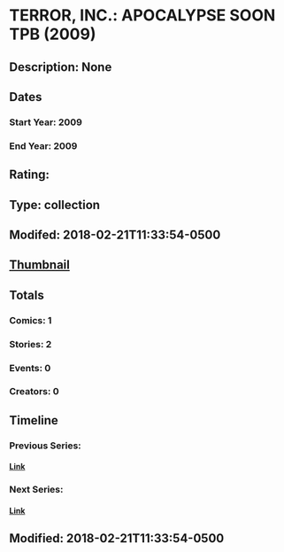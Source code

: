 # TERROR, INC.: APOCALYPSE SOON TPB (2009)
## Description: None
## Dates
### Start Year: 2009
### End Year: 2009
## Rating: 
## Type: collection
## Modifed: 2018-02-21T11:33:54-0500
## [Thumbnail](http://i.annihil.us/u/prod/marvel/i/mg/b/40/image_not_available.jpg)
## Totals
### Comics: 1
### Stories: 2
### Events: 0
### Creators: 0
## Timeline
### Previous Series: 
#### [Link]()
### Next Series: 
#### [Link]()
## Modified: 2018-02-21T11:33:54-0500